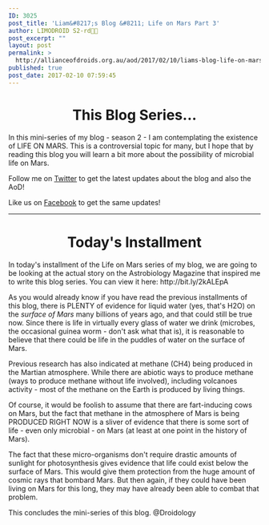 ```yaml
---
ID: 3025
post_title: 'Liam&#8217;s Blog &#8211; Life on Mars Part 3'
author: LIMODROID S2-rd🔭🔬
post_excerpt: ""
layout: post
permalink: >
  http://allianceofdroids.org.au/aod/2017/02/10/liams-blog-life-on-mars-part-3/
published: true
post_date: 2017-02-10 07:59:45
---
```

<h1 style="text-align: center;">This Blog Series...</h1>
In this mini-series of my blog - season 2 - I am contemplating the existence of LIFE ON MARS. This is a controversial topic for many, but I hope that by reading this blog you will learn a bit more about the possibility of microbial life on Mars.

Follow me on <a href="https://twitter.com/Droidology_AoD" target="_blank">Twitter</a> to get the latest updates about the blog and also the AoD!

Like us on <a href="https://facebook.com/DroidsAllianceBlog" target="_blank">Facebook</a> to get the same updates!

<hr />

<h1 style="text-align: center;">Today's Installment</h1>
In today's installment of the Life on Mars series of my blog, we are going to be looking at the actual story on the Astrobiology Magazine that inspired me to write this blog series. You can view it here: http://bit.ly/2kALEpA

As you would already know if you have read the previous installments of this blog, there is PLENTY of evidence for liquid water (yes, that's H2O) on the <em>surface of Mars</em> many billions of years ago, and that could still be true now. Since there is life in virtually every glass of water we drink (microbes, the occasional guinea worm - don't ask what that is), it is reasonable to believe that there could be life in the puddles of water on the surface of Mars.

Previous research has also indicated at methane (CH4) being produced in the Martian atmosphere. While there are abiotic ways to produce methane (ways to produce methane without life involved), including volcanoes activity - most of the methane on the Earth is produced by living things.

Of course, it would be foolish to assume that there are fart-inducing cows on Mars, but the fact that methane in the atmosphere of Mars is being PRODUCED RIGHT NOW is a sliver of evidence that there is some sort of life - even only microbial - on Mars (at least at one point in the history of Mars).

The fact that these micro-organisms don't require drastic amounts of sunlight for photosynthesis gives evidence that life could exist below the surface of Mars. This would give them protection from the huge amount of cosmic rays that bombard Mars. But then again, if they could have been living on Mars for this long, they may have already been able to combat that problem.

This concludes the mini-series of this blog. @Droidology